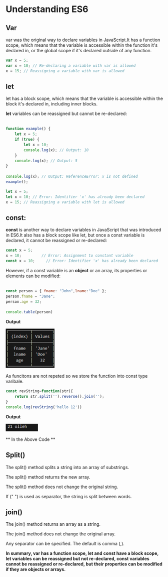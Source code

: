 
# Understanding ES6
## Var

var was the original way to declare variables in JavaScript.It has a function scope, 
which means that the variable is accessible within the function it's declared in, 
or the global scope if it's declared outside of any function.


```javascript
var x = 5;
var x = 10; // Re-declaring a variable with var is allowed
x = 15; // Reassigning a variable with var is allowed

```
## let

let has a block scope, which means that the variable is accessible within the block it's declared in, including inner blocks.

**let** variables can be reassigned but cannot be re-declared:

```javascript

function example() {
    let x = 5;
    if (true) {
        let x = 10;
        console.log(x); // Output: 10
    }
    console.log(x); // Output: 5
}

console.log(x); // Output: ReferenceError: x is not defined
example();
```

```javascript
let x = 5;
let x = 10; // Error: Identifier 'x' has already been declared
x = 15; // Reassigning a variable with let is allowed

```

## const:

**const** is another way to declare variables in JavaScript that was introduced in ES6.It also has a block scope like let, but once a const variable is declared, it cannot be reassigned or re-declared:

```javascript
const x = 5;
x = 10;         // Error: Assignment to constant variable
const x = 10;     // Error: Identifier 'x' has already been declared
```


However, if a const variable is an **object** or an array, its properties or elements can be modified:


```javascript

const person = { fname: "John",lname:"Doe" };
person.fname = "Jane"; 
person.age = 32; 

console.table(person)

```
  **Output**


![Image Description](const._var.png)

As funcitons are not repeted so we store the function into const type varibale.

```javascript
const revString=function(str){
    return str.split('').reverse().join('');
}
console.log(revString('hello 12'))
```
**Output**

![Image Description](cons_split.png)

** In the Above Code **
## Split()
The split() method splits a string into an array of substrings.

The split() method returns the new array.

The split() method does not change the original string.

If (" ") is used as separator, the string is split between words.


## join()

The join() method returns an array as a string.

The join() method does not change the original array.

Any separator can be specified. The default is comma (,).

**In summary, var has a function scope, let and const have a block scope, let variables can be reassigned but not re-declared, const variables cannot be reassigned or re-declared, but their properties can be modified if they are objects or arrays.**

